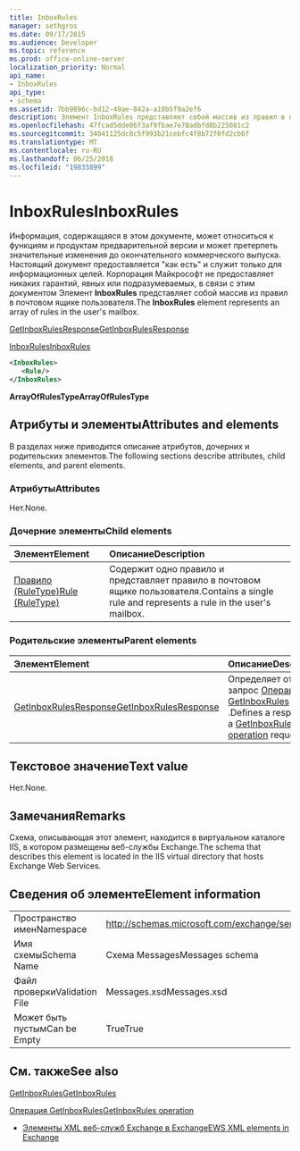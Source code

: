 ```yaml
---
title: InboxRules
manager: sethgros
ms.date: 09/17/2015
ms.audience: Developer
ms.topic: reference
ms.prod: office-online-server
localization_priority: Normal
api_name:
- InboxRules
api_type:
- schema
ms.assetid: 7bb9896c-bd12-49ae-842a-a10b5f9a2ef6
description: Элемент InboxRules представляет собой массив из правил в почтовом ящике пользователя.
ms.openlocfilehash: 47fcad5dde06f3af9fbae7e70adbfd8b225081c2
ms.sourcegitcommit: 34041125dc8c5f993b21cebfc4f8b72f0fd2cb6f
ms.translationtype: MT
ms.contentlocale: ru-RU
ms.lasthandoff: 06/25/2018
ms.locfileid: "19833899"
---
```

# <a name="inboxrules"></a><span data-ttu-id="98671-103">InboxRules</span><span class="sxs-lookup"><span data-stu-id="98671-103">InboxRules</span></span>

<span data-ttu-id="98671-104">Информация, содержащаяся в этом документе, может относиться к функциям и продуктам предварительной версии и может претерпеть значительные изменения до окончательного коммерческого выпуска. Настоящий документ предоставляется "как есть" и служит только для информационных целей. Корпорация Майкрософт не предоставляет никаких гарантий, явных или подразумеваемых, в связи с этим документом Элемент **InboxRules** представляет собой массив из правил в почтовом ящике пользователя.</span><span class="sxs-lookup"><span data-stu-id="98671-104">The **InboxRules** element represents an array of rules in the user's mailbox.</span></span> 
  
[<span data-ttu-id="98671-105">GetInboxRulesResponse</span><span class="sxs-lookup"><span data-stu-id="98671-105">GetInboxRulesResponse</span></span>](getinboxrulesresponse.md)
  
[<span data-ttu-id="98671-106">InboxRules</span><span class="sxs-lookup"><span data-stu-id="98671-106">InboxRules</span></span>](inboxrules.md)
  
```XML
<InboxRules>
   <Rule/>
</InboxRules>
```

 <span data-ttu-id="98671-107">**ArrayOfRulesType**</span><span class="sxs-lookup"><span data-stu-id="98671-107">**ArrayOfRulesType**</span></span>
## <a name="attributes-and-elements"></a><span data-ttu-id="98671-108">Атрибуты и элементы</span><span class="sxs-lookup"><span data-stu-id="98671-108">Attributes and elements</span></span>

<span data-ttu-id="98671-109">В разделах ниже приводится описание атрибутов, дочерних и родительских элементов.</span><span class="sxs-lookup"><span data-stu-id="98671-109">The following sections describe attributes, child elements, and parent elements.</span></span>
  
### <a name="attributes"></a><span data-ttu-id="98671-110">Атрибуты</span><span class="sxs-lookup"><span data-stu-id="98671-110">Attributes</span></span>

<span data-ttu-id="98671-111">Нет.</span><span class="sxs-lookup"><span data-stu-id="98671-111">None.</span></span>
  
### <a name="child-elements"></a><span data-ttu-id="98671-112">Дочерние элементы</span><span class="sxs-lookup"><span data-stu-id="98671-112">Child elements</span></span>

|<span data-ttu-id="98671-113">**Элемент**</span><span class="sxs-lookup"><span data-stu-id="98671-113">**Element**</span></span>|<span data-ttu-id="98671-114">**Описание**</span><span class="sxs-lookup"><span data-stu-id="98671-114">**Description**</span></span>|
|:-----|:-----|
|[<span data-ttu-id="98671-115">Правило (RuleType)</span><span class="sxs-lookup"><span data-stu-id="98671-115">Rule (RuleType)</span></span>](rule-ruletype.md) <br/> |<span data-ttu-id="98671-116">Содержит одно правило и представляет правило в почтовом ящике пользователя.</span><span class="sxs-lookup"><span data-stu-id="98671-116">Contains a single rule and represents a rule in the user's mailbox.</span></span>  <br/> |
   
### <a name="parent-elements"></a><span data-ttu-id="98671-117">Родительские элементы</span><span class="sxs-lookup"><span data-stu-id="98671-117">Parent elements</span></span>

|<span data-ttu-id="98671-118">**Элемент**</span><span class="sxs-lookup"><span data-stu-id="98671-118">**Element**</span></span>|<span data-ttu-id="98671-119">**Описание**</span><span class="sxs-lookup"><span data-stu-id="98671-119">**Description**</span></span>|
|:-----|:-----|
|[<span data-ttu-id="98671-120">GetInboxRulesResponse</span><span class="sxs-lookup"><span data-stu-id="98671-120">GetInboxRulesResponse</span></span>](getinboxrulesresponse.md) <br/> |<span data-ttu-id="98671-121">Определяет ответ на запрос [Операция GetInboxRules](getinboxrules-operation.md) .</span><span class="sxs-lookup"><span data-stu-id="98671-121">Defines a response to a [GetInboxRules operation](getinboxrules-operation.md) request.</span></span>  <br/> |
   
## <a name="text-value"></a><span data-ttu-id="98671-122">Текстовое значение</span><span class="sxs-lookup"><span data-stu-id="98671-122">Text value</span></span>

<span data-ttu-id="98671-123">Нет.</span><span class="sxs-lookup"><span data-stu-id="98671-123">None.</span></span>
  
## <a name="remarks"></a><span data-ttu-id="98671-124">Замечания</span><span class="sxs-lookup"><span data-stu-id="98671-124">Remarks</span></span>

<span data-ttu-id="98671-125">Схема, описывающая этот элемент, находится в виртуальном каталоге IIS, в котором размещены веб-службы Exchange.</span><span class="sxs-lookup"><span data-stu-id="98671-125">The schema that describes this element is located in the IIS virtual directory that hosts Exchange Web Services.</span></span>
  
## <a name="element-information"></a><span data-ttu-id="98671-126">Сведения об элементе</span><span class="sxs-lookup"><span data-stu-id="98671-126">Element information</span></span>

|||
|:-----|:-----|
|<span data-ttu-id="98671-127">Пространство имен</span><span class="sxs-lookup"><span data-stu-id="98671-127">Namespace</span></span>  <br/> |http://schemas.microsoft.com/exchange/services/2006/messages  <br/> |
|<span data-ttu-id="98671-128">Имя схемы</span><span class="sxs-lookup"><span data-stu-id="98671-128">Schema Name</span></span>  <br/> |<span data-ttu-id="98671-129">Схема Messages</span><span class="sxs-lookup"><span data-stu-id="98671-129">Messages schema</span></span>  <br/> |
|<span data-ttu-id="98671-130">Файл проверки</span><span class="sxs-lookup"><span data-stu-id="98671-130">Validation File</span></span>  <br/> |<span data-ttu-id="98671-131">Messages.xsd</span><span class="sxs-lookup"><span data-stu-id="98671-131">Messages.xsd</span></span>  <br/> |
|<span data-ttu-id="98671-132">Может быть пустым</span><span class="sxs-lookup"><span data-stu-id="98671-132">Can be Empty</span></span>  <br/> |<span data-ttu-id="98671-133">True</span><span class="sxs-lookup"><span data-stu-id="98671-133">True</span></span>  <br/> |
   
## <a name="see-also"></a><span data-ttu-id="98671-134">См. также</span><span class="sxs-lookup"><span data-stu-id="98671-134">See also</span></span>



[<span data-ttu-id="98671-135">GetInboxRules</span><span class="sxs-lookup"><span data-stu-id="98671-135">GetInboxRules</span></span>](getinboxrules.md)
  
[<span data-ttu-id="98671-136">Операция GetInboxRules</span><span class="sxs-lookup"><span data-stu-id="98671-136">GetInboxRules operation</span></span>](getinboxrules-operation.md)


- [<span data-ttu-id="98671-137">Элементы XML веб-служб Exchange в Exchange</span><span class="sxs-lookup"><span data-stu-id="98671-137">EWS XML elements in Exchange</span></span>](ews-xml-elements-in-exchange.md)

